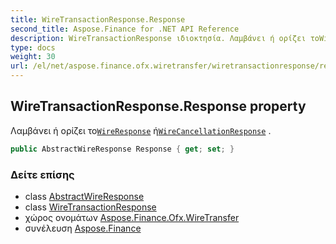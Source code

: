 ```yaml
---
title: WireTransactionResponse.Response
second_title: Aspose.Finance for .NET API Reference
description: WireTransactionResponse ιδιοκτησία. Λαμβάνει ή ορίζει τοWireResponse ήWireCancellationResponse .
type: docs
weight: 30
url: /el/net/aspose.finance.ofx.wiretransfer/wiretransactionresponse/response/
---
```

## WireTransactionResponse.Response property

Λαμβάνει ή ορίζει το[`WireResponse`](../../wireresponse/) ή[`WireCancellationResponse`](../../wirecancellationresponse/) .

```csharp
public AbstractWireResponse Response { get; set; }
```

### Δείτε επίσης

* class [AbstractWireResponse](../../abstractwireresponse/)
* class [WireTransactionResponse](../)
* χώρος ονομάτων [Aspose.Finance.Ofx.WireTransfer](../../wiretransactionresponse/)
* συνέλευση [Aspose.Finance](../../../)


